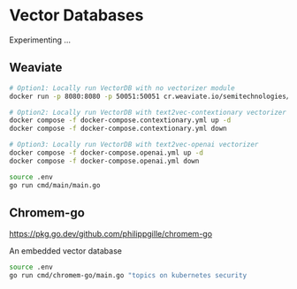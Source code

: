 # Vector Databases

Experimenting ...

## Weaviate

```sh
# Option1: Locally run VectorDB with no vectorizer module
docker run -p 8080:8080 -p 50051:50051 cr.weaviate.io/semitechnologies/weaviate:1.26.4

# Option2: Locally run VectorDB with text2vec-contextionary vectorizer
docker compose -f docker-compose.contextionary.yml up -d
docker compose -f docker-compose.contextionary.yml down

# Option3: Locally run VectorDB with text2vec-openai vectorizer
docker compose -f docker-compose.openai.yml up -d
docker compose -f docker-compose.openai.yml down
```

```sh
source .env
go run cmd/main/main.go
```

## Chromem-go

https://pkg.go.dev/github.com/philippgille/chromem-go

An embedded vector database

```sh
source .env
go run cmd/chromem-go/main.go "topics on kubernetes security
```

<!--
REFERENCES:
- https://weaviate.io/developers/weaviate/installation/docker-compose
- https://weaviate.io/developers/weaviate/quickstart
- https://platform.openai.com/docs/guides/embeddings
-->

<!--
RSS Feeds I follow:
https://thomasvn.dev/feed/
https://jvns.ca/atom.xml
https://golangweekly.com/rss/
https://blog.pragmaticengineer.com/feed/
https://rss.beehiiv.com/feeds/gQxaV1KHkQ.xml
https://world.hey.com/dhh/feed.atom
https://blog.kubecost.com/feed.xml
https://kubernetes.io/feed.xml

- Pocket Exports https://getpocket.com/export/
-->

<!--
TODO:
- RSS Search
  - Serverless deployment
    - https://cloud.google.com/kubernetes-engine/pricing#cluster_management_fee_and_free_tier
    - ServiceA = handling the query from the user
    - ServiceB = creating the vector database. NOTE. This won't work. Every query to the vector database will create a new vector database.
  - Only insert RSS feeds if it is not already in the DB. And if it has not been updated recently.
  - MAX_CONTENT_LENGTH should be defined in tokens not chars. Create multiple chunks for this blog post. https://github.com/openai/tiktoken
  - only return responses if they meet a certain similarity score?
  - grpc instead of http
  - Two APIs. One for updating the RSS feeds. One for searching the RSS feeds.
  - https://weaviate.io/developers/weaviate/configuration/backups
- Chromem-go
  - Persist the DB to cloud storage. Load from cloud storage.
  - Tokenizing & chunking?
  - Only return responses meeting certain similarity score.
- Ideas for using a VectorDB?
    - Storage & search. Open source codebases.
- Write a basic VectorDB. Insert embedding. Search for embedding.
- Creating your own Embeddings.
  - https://github.com/ynqa/wego
  - https://cybernetist.com/2024/01/07/fun-with-embeddings/
-->

<!--
DONE (new to old):
- Chromem-go RSS Search
  - Persist the DB to disk. Load to disk.
- RSS Search
  - Add both "Item.Description" and "Item.Content" into the embedding
  - Embedding maxinput=8191 https://platform.openai.com/docs/guides/embeddings/embedding-models
  - Parsing RSS feed timestamps into RFC3339 format
  - Parameterize the RSS feeds
  - Generate a UUID for each RSS feed item?
  - Ensure batch import does not perform duplicate inserts.
- Insert & search for embedding using Weaviate Contextionary vectorizer.
- Deploy with Contextionary, OpenAI, standalone
-->